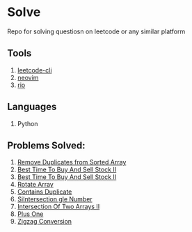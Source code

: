 # Solve

Repo for solving questiosn on leetcode or any similar platform

## Tools

1. [leetcode-cli](https://github.com/clearloop/leetcode-cli)
2. [neovim](https://neovim.io/)
3. [rio](https://raphamorim.io/rio/)

## Languages

1. Python

## Problems Solved:

1. [Remove Duplicates from Sorted Array](https://leetcode.com/problems/remove-duplicates-from-sorted-array/)
2. [Best Time To Buy And Sell Stock II](https://leetcode.com/problems/best-time-to-buy-and-sell-stock-ii/)
3. [Best Time To Buy And Sell Stock II](https://leetcode.com/problems/best-time-to-buy-and-sell-stock-ii/)
4. [Rotate Array](https://leetcode.com/problems/rotate-array/)
5. [Contains Duplicate](https://leetcode.com/problems/contains-duplicate/)
6. [SiIntersection gle Number](https://leetcode.com/problems/single-number/)
7. [Intersection Of Two Arrays II](https://leetcode.com/problems/single-number/)
8. [Plus One](https://leetcode.com/problems/plus-one/)
9. [Zigzag Conversion](https://leetcode.com/problems/zigzag-conversion)
